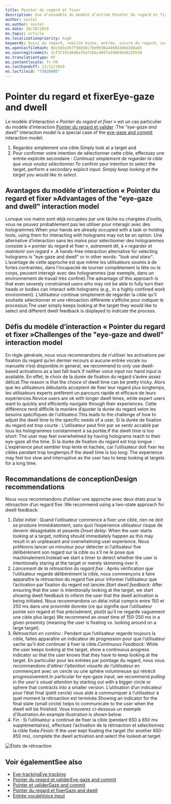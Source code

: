 ```yaml
---
title: Pointer du regard et fixer
description: Vue d’ensemble du modèle d’entrée Pointer du regard et fixer
author: sostel
ms.author: sostel
ms.date: 10/29/2019
ms.topic: article
ms.localizationpriority: high
keywords: Suivi du regard, réalité mixte, entrée, suivre du regard, suivi rétinien, suivi du mouvement des yeux, HoloLens 2, sélection basée sur le regard, fixer
ms.openlocfilehash: 0ec5d5e3b7f56038c7be9930a4468d286b388a65
ms.sourcegitcommit: 2cf3f19146d6a7ba71bbc4697a59064b4822b539
ms.translationtype: HT
ms.contentlocale: fr-FR
ms.lasthandoff: 11/12/2019
ms.locfileid: "73926605"
---
```

# <a name="eye-gaze-and-dwell"></a><span data-ttu-id="c7782-104">Pointer du regard et fixer</span><span class="sxs-lookup"><span data-stu-id="c7782-104">Eye-gaze and dwell</span></span>

<span data-ttu-id="c7782-105">Le modèle d’interaction _« Pointer du regard et fixer »_ est un cas particulier du modèle d’interaction [Pointer du regard et valider](gaze-and-commit.md) :</span><span class="sxs-lookup"><span data-stu-id="c7782-105">The _"eye-gaze and dwell"_ interaction model is a special case of the [eye-gaze and commit](gaze-and-commit.md) interaction model:</span></span>
1. <span data-ttu-id="c7782-106">Regardez simplement une cible.</span><span class="sxs-lookup"><span data-stu-id="c7782-106">Simply look at a target and</span></span> 
2. <span data-ttu-id="c7782-107">Pour confirmer votre intention de sélectionner cette cible, effectuez une entrée explicite secondaire : _Continuez simplement de regarder la cible que vous voulez sélectionner_.</span><span class="sxs-lookup"><span data-stu-id="c7782-107">To confirm your intention to select the target, perform a secondary explicit input: _Simply keep looking at the target you would like to select_.</span></span>

## <a name="advantages-of-the-eye-gaze-and-dwell-interaction-model"></a><span data-ttu-id="c7782-108">Avantages du modèle d’interaction « Pointer du regard et fixer »</span><span class="sxs-lookup"><span data-stu-id="c7782-108">Advantages of the "eye-gaze and dwell" interaction model</span></span> 
<span data-ttu-id="c7782-109">Lorsque vos mains sont déjà occupées par une tâche ou chargées d’outils, vous ne pouvez probablement pas les utiliser pour interagir avec des hologrammes.</span><span class="sxs-lookup"><span data-stu-id="c7782-109">When your hands are already occupied with a task or holding tools, using them for interacting with holograms may not be an option.</span></span>
<span data-ttu-id="c7782-110">Une alternative d’interaction sans les mains pour sélectionner des hologrammes consiste à « pointer du regard et fixer », autrement dit, à _« regarder et maintenir son regard »_ .</span><span class="sxs-lookup"><span data-stu-id="c7782-110">A hands-free interaction alternative for selecting holograms is "eye-gaze and dwell" or in other words: _"look and stare"_.</span></span> <span data-ttu-id="c7782-111">L’avantage de cette approche est que même les utilisateurs soumis à de fortes contraintes, dans l’incapacité de tourner complètement la tête ou le corps, peuvent interagir avec des hologrammes (par exemple, dans un environnement de travail très confiné).</span><span class="sxs-lookup"><span data-stu-id="c7782-111">The advantage of this approach is that even severely constrained users who may not be able to fully turn their heads or bodies can interact with holograms (e.g., in a highly confined work environment).</span></span>
<span data-ttu-id="c7782-112">L’utilisateur continue simplement de regarder la cible qu’il souhaite sélectionner et une rétroaction différente s’affiche pour indiquer le processus.</span><span class="sxs-lookup"><span data-stu-id="c7782-112">The user simply keeps looking at the target they would like to select and different dwell feedback is displayed to indicate the process.</span></span>


## <a name="challenges-of-the-eye-gaze-and-dwell-interaction-model"></a><span data-ttu-id="c7782-113">Défis du modèle d’interaction « Pointer du regard et fixer »</span><span class="sxs-lookup"><span data-stu-id="c7782-113">Challenges of the "eye-gaze and dwell" interaction model</span></span>
<span data-ttu-id="c7782-114">En règle générale, nous vous recommandons de n’utiliser les activations par fixation du regard qu’en dernier recours si aucune entrée vocale ou manuelle n’est disponible.</span><span class="sxs-lookup"><span data-stu-id="c7782-114">In general, we  recommend to only use dwell-based activations as a last fall-back if neither voice input nor hand input is available.</span></span> <span data-ttu-id="c7782-115">En effet, le choix de la durée de fixation du regard s’avère assez délicat.</span><span class="sxs-lookup"><span data-stu-id="c7782-115">The reason is that the choice of dwell time can be pretty tricky.</span></span> <span data-ttu-id="c7782-116">Alors que les utilisateurs débutants acceptent de fixer leur regard plus longtemps, les utilisateurs experts préfèrent un parcours rapide et efficace de leurs expériences.</span><span class="sxs-lookup"><span data-stu-id="c7782-116">Novice users are ok with longer dwell times, while expert users want to quickly and efficiently navigate through their experiences.</span></span> <span data-ttu-id="c7782-117">Cette différence rend difficile la manière d’ajuster la durée du regard selon les besoins spécifiques de l’utilisateur.</span><span class="sxs-lookup"><span data-stu-id="c7782-117">This leads to the challenge of how to adjust the dwell time to the specific needs of a user.</span></span>
<span data-ttu-id="c7782-118">Si la durée de fixation du regard est trop courte : L’utilisateur peut finir par se sentir accablé par tous les hologrammes constamment à sa portée.</span><span class="sxs-lookup"><span data-stu-id="c7782-118">If the dwell time is too short: The user may feel overwhelmed by having holograms reach to their eye-gaze all the time.</span></span> <span data-ttu-id="c7782-119">Si la durée de fixation du regard est trop longue : L’expérience peut sembler trop lente et hachée, car l’utilisateur doit fixer les cibles pendant trop longtemps.</span><span class="sxs-lookup"><span data-stu-id="c7782-119">If the dwell time is too long: The experience may feel too slow and interruptive as the user has to keep looking at targets for a long time.</span></span>

## <a name="design-recommendations"></a><span data-ttu-id="c7782-120">Recommandations de conception</span><span class="sxs-lookup"><span data-stu-id="c7782-120">Design recommendations</span></span>
<span data-ttu-id="c7782-121">Nous vous recommandons d’utiliser une approche avec deux états pour la rétroaction d’un regard fixe :</span><span class="sxs-lookup"><span data-stu-id="c7782-121">We recommend using a two-state approach for dwell feedback:</span></span>
1. <span data-ttu-id="c7782-122">*Délai initial* : Quand l’utilisateur commence à fixer une cible, rien ne doit se produire immédiatement, sans quoi l’expérience utilisateur risque de devenir désagréable et pesante.</span><span class="sxs-lookup"><span data-stu-id="c7782-122">*Onset delay*: When the user starts looking at a target, nothing should immediately happen as this may result in an unpleasant and overwhelming user experience.</span></span> <span data-ttu-id="c7782-123">Nous préférons lancer un minuteur pour détecter si l’utilisateur fixe délibérément son regard sur la cible ou s’il ne le pose que machinalement.</span><span class="sxs-lookup"><span data-stu-id="c7782-123">Instead we start a timer to detect whether the user is intentionally staring at the target or merely skimming over it.</span></span>
2. <span data-ttu-id="c7782-124">*Lancement de la rétroaction du regard fixe :* Après vérification que l’utilisateur regarde délibérément la cible, nous commençons à faire apparaître la rétroaction du regard fixe pour informer l’utilisateur que l’activation par fixation du regard est lancée.</span><span class="sxs-lookup"><span data-stu-id="c7782-124">*Start dwell feedback:* After ensuring that the user is intentionally looking at the target, we start showing dwell feedback to inform the user that the dwell activation is being initiated.</span></span> <span data-ttu-id="c7782-125">Nous recommandons un délai initial compris entre 150 et 250 ms dans une proximité donnée (ce qui signifie que l’utilisateur pointe son regard et fixe précisément, plutôt qu’il ne regarde vaguement une cible plus large).</span><span class="sxs-lookup"><span data-stu-id="c7782-125">We recommend an onset time of 150-250 ms in a given proximity (meaning the user is fixating vs. looking around on a large target).</span></span>  
3. <span data-ttu-id="c7782-126">*Rétroaction en continu :* Pendant que l’utilisateur regarde toujours la cible, faites apparaître un indicateur de progression pour que l’utilisateur sache qu’il doit continuer à fixer la cible.</span><span class="sxs-lookup"><span data-stu-id="c7782-126">*Continuous Feedback:* While the user keeps looking at the target, show a continuous progress indicator so that the user knows that they have to keep looking at the target.</span></span> <span data-ttu-id="c7782-127">En particulier pour les entrées par pointage du regard, nous vous recommandons d’_attirer l’attention visuelle de l’utilisateur_ en commençant avec un cercle ou une sphère volumineuse qui rétrécit progressivement.</span><span class="sxs-lookup"><span data-stu-id="c7782-127">In particular for eye-gaze input, we recommend _pulling in the user's visual attention_ by starting out with a bigger circle or sphere that contracts into a smaller version.</span></span> <span data-ttu-id="c7782-128">L’utilisation d’un indicateur pour l’état final (petit cercle) vous aide à communiquer à l’utilisateur à quel moment la rétroaction est terminée.</span><span class="sxs-lookup"><span data-stu-id="c7782-128">Showing an indicator for the final state (small circle) helps to communicate to the user when the dwell will be finished.</span></span> <span data-ttu-id="c7782-129">Vous trouverez ci-dessous un exemple d’illustration.</span><span class="sxs-lookup"><span data-stu-id="c7782-129">An example illustration is shown below.</span></span> 
4. <span data-ttu-id="c7782-130">*Fin :* Si l’utilisateur a continué de fixer la cible (pendant 650 à 850 ms supplémentaires), effectuez l’activation de la rétroaction et sélectionnez la cible fixée.</span><span class="sxs-lookup"><span data-stu-id="c7782-130">*Finish:* If the user kept fixating the target (for another 650-850 ms), complete the dwell activation and select the looked-at target.</span></span>

![États de rétroaction](images/eyes_dwellstate_recommendation.png)<br>

## <a name="see-also"></a><span data-ttu-id="c7782-132">Voir également</span><span class="sxs-lookup"><span data-stu-id="c7782-132">See also</span></span>
* [<span data-ttu-id="c7782-133">Eye-tracking</span><span class="sxs-lookup"><span data-stu-id="c7782-133">Eye tracking</span></span>](eye-tracking.md)
* [<span data-ttu-id="c7782-134">Pointer du regard et valider</span><span class="sxs-lookup"><span data-stu-id="c7782-134">Eye-gaze and commit</span></span>](gaze-and-commit-eyes.md)
* [<span data-ttu-id="c7782-135">Pointer et valider</span><span class="sxs-lookup"><span data-stu-id="c7782-135">Gaze and commit</span></span>](gaze-and-commit.md)
* [<span data-ttu-id="c7782-136">Pointer du regard et fixer</span><span class="sxs-lookup"><span data-stu-id="c7782-136">Gaze and dwell</span></span>](gaze-and-dwell.md)
* [<span data-ttu-id="c7782-137">Entrée vocale</span><span class="sxs-lookup"><span data-stu-id="c7782-137">Voice input</span></span>](voice-design.md)
